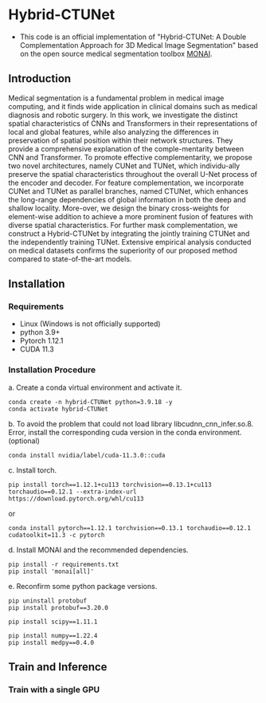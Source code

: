 # Hybrid-CTUNet

- This code is an official implementation of "Hybrid-CTUNet: A Double Complementation Approach for 3D Medical Image Segmentation" based on the open source medical segmentation toolbox [MONAI](https://github.com/Project-MONAI/research-contributions/tree/main).

## Introduction
Medical segmentation is a fundamental problem in medical image computing, and it finds wide application in clinical domains such as medical diagnosis and robotic surgery. In this work, we investigate the distinct spatial characteristics of CNNs and Transformers in their representations of local and global features, while also analyzing the differences in preservation of spatial position within their network structures. They provide a comprehensive explanation of the comple-mentarity between CNN and Transformer. To promote effective complementarity, we propose two novel architectures, namely CUNet and TUNet, which individu-ally preserve the spatial characteristics throughout the overall U-Net process of the encoder and decoder. For feature complementation, we incorporate CUNet and TUNet as parallel branches, named CTUNet, which enhances the long-range dependencies of global information in both the deep and shallow locality. More-over, we design the binary cross-weights for element-wise addition to achieve a more prominent fusion of features with diverse spatial characteristics. For further mask complementation, we construct a Hybrid-CTUNet by integrating the jointly training CTUNet and the independently training TUNet. Extensive empirical analysis conducted on medical datasets confirms the superiority of our proposed method compared to state-of-the-art models.

## Installation 

### Requirements 

- Linux (Windows is not officially supported)
- python 3.9+
- Pytorch 1.12.1
- CUDA 11.3

### Installation Procedure

a. Create a conda virtual environment and activate it.
```shell
conda create -n hybrid-CTUNet python=3.9.18 -y
conda activate hybrid-CTUNet 
```

b. To avoid the problem that could not load library libcudnn_cnn_infer.so.8. Error, install the corresponding cuda version in the conda environment. (optional)
```shell
conda install nvidia/label/cuda-11.3.0::cuda
```

c. Install torch.
```shell
pip install torch==1.12.1+cu113 torchvision==0.13.1+cu113 torchaudio==0.12.1 --extra-index-url https://download.pytorch.org/whl/cu113
```
or
```shell
conda install pytorch==1.12.1 torchvision==0.13.1 torchaudio==0.12.1 cudatoolkit=11.3 -c pytorch
```

d. Install MONAI and the recommended dependencies.
```shell
pip install -r requirements.txt
pip install 'monai[all]'
```

e. Reconfirm some python package versions. 
```shell
pip uninstall protobuf
pip install protobuf==3.20.0

pip install scipy==1.11.1

pip install numpy==1.22.4
pip install medpy==0.4.0 
```

## Train and Inference 

### Train with a single GPU



